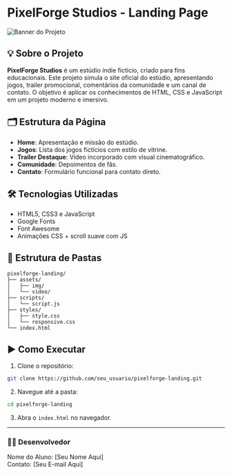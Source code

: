 # PixelForge Studios - Landing Page

![Banner do Projeto](https://via.placeholder.com/1200x300.png?text=PixelForge+Studios+-+Landing+Page)

## 💡 Sobre o Projeto

**PixelForge Studios** é um estúdio indie fictício, criado para fins educacionais. Este projeto simula o site oficial do estúdio, apresentando jogos, trailer promocional, comentários da comunidade e um canal de contato. O objetivo é aplicar os conhecimentos de HTML, CSS e JavaScript em um projeto moderno e imersivo.

## 🗂️ Estrutura da Página

- **Home**: Apresentação e missão do estúdio.
- **Jogos**: Lista dos jogos fictícios com estilo de vitrine.
- **Trailer Destaque**: Vídeo incorporado com visual cinematográfico.
- **Comunidade**: Depoimentos de fãs.
- **Contato**: Formulário funcional para contato direto.

## 🛠️ Tecnologias Utilizadas

- HTML5, CSS3 e JavaScript
- Google Fonts
- Font Awesome
- Animações CSS + scroll suave com JS

## 📁 Estrutura de Pastas

```
pixelforge-landing/
├── assets/
│   ├── img/
│   └── video/
├── scripts/
│   └── script.js
├── styles/
│   ├── style.css
│   └── responsive.css
└── index.html
```

## ▶️ Como Executar

1. Clone o repositório:
```bash
git clone https://github.com/seu_usuario/pixelforge-landing.git
```

2. Navegue até a pasta:
```bash
cd pixelforge-landing
```

3. Abra o `index.html` no navegador.

---

### 👨‍💻 Desenvolvedor

Nome do Aluno: [Seu Nome Aqui]  
Contato: [Seu E-mail Aqui]